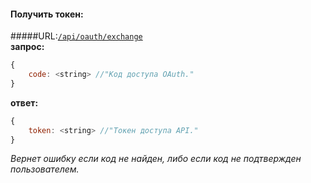 #### Получить токен: 
#####URL:[`/api/oauth/exchange`](http://funstream.tv/api/oauth/exchange)  
**запрос:**
```js
{
    code: <string> //"Код доступа OAuth."
}
```
**ответ:**
```js
{
    token: <string> //"Токен доступа API."
}
```
*Вернет ошибку если код не найден, либо если код не подтвержден пользователем.*
